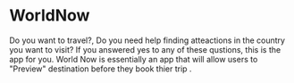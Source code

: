 # WorldNow

Do you want to travel?, Do you need help finding atteactions in the country you want to visit?
If you answered yes to any of these qustions, this is the app for you.
World Now is essentially an app that will allow users to "Preview" destination before they book thier trip .
